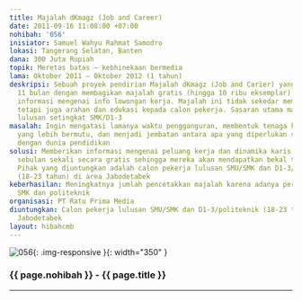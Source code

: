 ```yaml
---
title: Majalah dKmagz (Job and Career)
date: 2011-09-16 11:08:00 +07:00
nohibah: '056'
inisiator: Samuel Wahyu Rahmat Samodro
lokasi: Tangerang Selatan, Banten
dana: 300 Juta Rupiah
topik: Meretas batas – kebhinekaan bermedia
lama: Oktober 2011 – Oktober 2012 (1 tahun)
deskripsi: Sebuah proyek pendirian Majalah dKmagz (Job and Carier) yang sudah berjalan
  11 bulan dengan membagikan majalah gratis (hingga 10 ribu eksemplar) yang berisi
  informasi mengenai info lowongan kerja. Majalah ini tidak sekedar memberikan lowongan,
  tetapi juga arahan dan edukasi kepada calon pekerja. Sasaran utama majalah ini adalah
  lulusan setingkat SMK/D1-3
masalah: Ingin mengatasi lamanya waktu pengganguran, membentuk tenaga kerja Indonesia
  yang lebih bermutu, dan menjadi jembatan antara apa yang diperlukan suatu perusahaan
  dengan dunia pendidikan
solusi: Memberikan informasi mengenai peluang kerja dan dinamika karis di dunia kerja
  sebulan sekali secara gratis sehingga mereka akan mendapatkan bekal tambahan sebelumnya.
  Pihak yang diuntungkan adalah calon pekerja lulusan SMU/SMK dan D1-3/politeknik
  (18-23 tahun) di area Jabodetabek
keberhasilan: Meningkatnya jumlah pencetakkan majalah karena adanya permintaan dari
  SMK dan politeknik
organisasi: PT Ratu Prima Media
diuntungkan: Calon pekerja lulusan SMU/SMK dan D1-3/politeknik (18-23 tahun) di area
  Jabodetabek
layout: hibahcmb
---
```


![056](/static/img/hibahcmb/056.png){: .img-responsive }{: width="350" }

### {{ page.nohibah }} - {{ page.title }}

---

